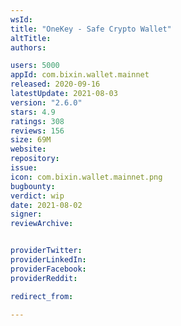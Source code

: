 ```yaml
---
wsId: 
title: "OneKey - Safe Crypto Wallet"
altTitle: 
authors:

users: 5000
appId: com.bixin.wallet.mainnet
released: 2020-09-16
latestUpdate: 2021-08-03
version: "2.6.0"
stars: 4.9
ratings: 308
reviews: 156
size: 69M
website: 
repository: 
issue: 
icon: com.bixin.wallet.mainnet.png
bugbounty: 
verdict: wip
date: 2021-08-02
signer: 
reviewArchive:


providerTwitter: 
providerLinkedIn: 
providerFacebook: 
providerReddit: 

redirect_from:

---
```



